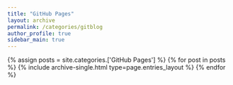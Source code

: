 ```yaml
---
title: "GitHub Pages"
layout: archive
permalink: /categories/gitblog
author_profile: true
sidebar_main: true
---
```



{% assign posts = site.categories.['GitHub Pages'] %}
{% for post in posts %} {% include archive-single.html type=page.entries_layout %} {% endfor %}
